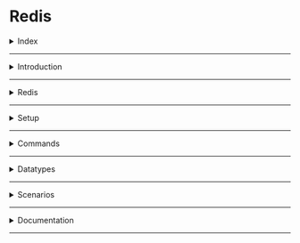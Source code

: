 # Redis

<details>
<summary>Index</summary>

## Index

- Introduction
- Redis
- Setup
- Commands
- Datatypes
- Scenarios
- Documentation

</details>

---

<details>
<summary>Introduction</summary>

## Introduction

**Redis** stands for **Remote Dictionary Server**

- Remote: It's a server-based system accessible from other applications.
  - Store data: Write data to the Redis server.
  - Retrieve data: Read data from the Redis server.
  - Perform operations: Execute various commands on the stored data.
    - Ex : incrementing a counter
    - Ex : finding members in a set
- Dictionary: It stores data in `key-value` pairs.
  - Key: A unique identifier for a piece of data.
  - Value: The actual data associated with the key.
  - Ex : `name : "Ande Praveen"`

### Redis Server

- A Redis server is a high-performance computer system designed for storing and retrieving data extremely quickly.
- Data in **Redis** is organized using a `key-value` structure.
- We can say Redis is a NoSQL database.

### Why Redis is very Fast

- Redis uses the **RAM** for storage.
- Traditional Databases uses **DIsk** for storage.
- RAM is more fast than the Disk.

### RAM

- **RAM** stands for **Random Access Memory**
- Redis uses the RAM
- This is the computer's high-speed memory.
- Redis stores all its data in RAM, allowing for very fast read and write operations.
- RAM is volatie, meaning data is lost when the server is turned off or restart.
- This is Server's short term memory.
- Computer memory (RAM) is much faster at finding and changing information compared to hard drives.

### Disk Storage

- Disk Storages are HDD or SSD.
- Traditional Databases (MySQL, Postgres, SQLite) uses Disk Storage.
- It's slower than RAM but provides persistent storage for data, meaning data will not lost when server turned off or restart.
- This is Server's long term memory.

</details>

---

<details>
<summary>Redis</summary>

## Redis

- Redis is a in-memory database.
- Redis is a temporary database.
- Permanent database purpose we need to use Traaditional databases.
- An in-memory database is a type of database that stores all its data in the main memory (RAM) of a computer, rather than on disk storage.

### Why Redis Fast Real Example

I have some data that I will tell you. You have two options:

1. Write that data on papers and keep it in a drawer.
2. Store that data in your mind.

Later, I will ask you for that data.

1.  In the first scenario, you will have to take out the papers, read them, and then tell me.
2.  In the second scenario, since the data is already in your mind, you can tell me directly.

### Why we need to use Redis than Traditional Database ?

#### Example: Fetching user profile data.

- Traditional Database

  - Process:
    - Data is in several tables.
    - Joins are needed to get complete info.
    - Involves reading from disk, which is slower.

- Redis
  - Process:
    - Data is stored as one piece in memory.
    - Directly accessed using a simple key.
    - Very fast because it reads from memory.
- Summary
  - Traditional Database: Slower due to disk reads and complex joins.
  - Redis: Faster due to in-memory storage and simple access.

### Uses of Redis

- cache
- Database
- Message Broker
- Streaming Engine

### Redis Architecture

![Redis Architecture](./Assets/03-architecture/01-redis-architecture.png)
![Redis Architecture](./Assets/03-architecture/02-redis-architecture.png)

### Caching vs Memoization

- Use caching when you need to optimize access to frequently accessed data across different parts of your application or system.

- Use memoization when you need to optimize the performance of specific functions that are called repeatedly with the same inputs.

</details>

---

<details>
<summary>Setup</summary>

## Setup

### Install on windows

[https://redis.io/docs/latest/operate/oss_and_stack/install/install-redis/install-redis-on-windows/]

### Install on docker

1. Run the Redis on Docker : `docker run -d --name redis-stack -p 6379:6379 -p 8001:8001 redis/redis-stack:latest`
2. Connect redis cli : `docker exec -it redis-stack bash`
3. Connect to Redis : `redis-cli`
4. Check Redis : Input `ping` -> Output -> `PONG`
5. ![Check Redis](./Assets/01-setup/01-check-redis.png)

### Docker cmd Installation

![Docker cmd Installation](./Assets/01-setup/04-docker-cmd-installation.png)

### Redis GUI

- GUI -> Graphical User Interface
- For development, you might also want to install `Redis Insight`, a visualization tool.
- ![Interact with cli](./Assets/01-setup/02-interact-with-cli.png)
- ![Interact with GUI](./Assets/01-setup/03-interact-with-gui.png)

</details>

---

<details>
<summary>Commands</summary>

## Commands

### Set & Get

![Get & Set](./Assets/02-datatypes/01-set-and-get.png)

### Insert Data Syntax

- Normal - `<key> <value>`
- with Id - `<key>:<id> <value>`

```redis
set country India

set user:1 praveen
set user:2 prabhas
set user:3 Mahesh
```

![Set Data cli](./Assets/04-commands/01-set-data-cli.png)
![Visual Data GUI](./Assets/04-commands/02-visual-data-gui.png)

### Not Exchange

- nx : not exchange
- stores a string value only if the key doesn't exist.

```bash
  msg:1 Hello
```

```bash
# It will not replace, because msg:1 already existed
msg:1 How_are_you nx
```

![Not Exchange](./Assets/04-commands/03-not-exchange.png)

### Multiple Data Set & Get

- `mset` : Insert Multiple Data at a time

```bash
mset city:1 "Hyderabad" city:2 "Bangalore" city:3 "Pune"
```

- `mget` : Get multiple values at a time

```bash
mget city:1 city:2 city:3
```

![Multiple Items](./Assets/04-commands/04-multiple-items.png)

#### Delete the key

- `del keyName`
- `del cinema:1`

![Delete](./Assets/04-commands/05-delete.png)

### Blocking Commands

- `BLPOP` - It removes and returns an element from the head of a list. If the list is empty, the command blocks untill an element becomes available or untill the specified timeout is reached.
- `BLMOVE` - It automatically moves elements from a source list to target list. If the source list is empty, the command will block until a new element becomes available.

</details>

---

<details>
<summary>Datatypes</summary>

## Datatypes

- Strings & Numbers
- Lists
- Sets

### Lists

### List Commands

- `LPUSH` - Left Push
- `RPUSH` - Right Push
- `LPOP` - Left Pop
- `RPOP` - Right Pop
- `LLEN` - Length of the list
- `LMOVE` - Move elements from one list to another
- `LTRIM` - reduces a list to the specified range of elements

### Set Commands

A Redis set is an unordered collection of unique strings.

- `SADD` : adds a new member to a set
- `SREM` : removes the specified member from the set
- `SISMEMBER` : Membership Check
- `SINTER` : Intersection
- `SCARD` : Size of a set
</details>

---

<details>
<summary>Scenarios</summary>

## Scenarios

1. Initial Data Fetch: When a user first requests the profile data, it is fetched from the source (e.g., a database) and stored in Redis with a cache expiration time of 30 seconds.

2. Profile Data Change: You update your profile data, but this change is not immediately reflected in the cache. If the cache has not expired yet, the cached data remains the same.

3. Subsequent Requests: If another user requests the profile data within the 30-second cache duration, they will receive the outdated profile data because the cache has not been refreshed with the updated information.

### Solutions

- Shorter Cache Duration : Reduce the cache expiration time to minimize the duration during which stale data might be served.

- Cache Invalidation : Implement cache invalidation strategies to explicitly remove or update the cache when the profile data changes.

- Cache Versioning : Use versioning in your cache keys. When data is updated, increment a version number in the cache key so that requests for profile data fetch the latest version.

  - Key format: `profile:{userId}:v{version}`
  - Increment `version` whenever data is updated.

- Real-Time Updates : If real-time updates are crucial, consider using other methods such as WebSockets or Server-Sent Events (SSE) to push updates to clients.
  - **WebSockets**: Establish a persistent connection allowing bi-directional communication between the client and server.
  </details>

---

<details>
<summary>Documentation</summary>

## Documentation

- Commands Cheatsheet : [https://redis.io/learn/howtos/quick-start/cheat-sheet]
- Datatypes : [https://redis.io/docs/latest/develop/data-types/]
- Blog : [https://daily.dev/blog/redis-basics-for-new-developers]
- Redis Commands : [https://redis.io/docs/latest/commands/]
- Redis Cheatsheets : [https://quickref.me/redis]

</details>

---
